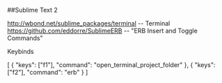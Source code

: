 ##Sublime Text 2

http://wbond.net/sublime_packages/terminal -- Terminal
https://github.com/eddorre/SublimeERB -- "ERB Insert and Toggle Commands"

Keybinds 

[
  { "keys": ["f1"], "command": "open_terminal_project_folder" },
  { "keys": ["f2"], "command": "erb" }
]

